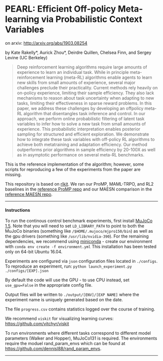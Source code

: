 # PEARL: Efficient Off-policy Meta-learning via Probabilistic Context Variables

on arxiv: http://arxiv.org/abs/1903.08254

by Kate Rakelly*, Aurick Zhou*, Deirdre Quillen, Chelsea Finn, and Sergey Levine (UC Berkeley)

> Deep reinforcement learning algorithms require large amounts of experience to learn an individual
task. While in principle meta-reinforcement learning (meta-RL) algorithms enable agents to learn
new skills from small amounts of experience, several major challenges preclude their practicality.
Current methods rely heavily on on-policy experience, limiting their sample efficiency. They also
lack mechanisms to reason about task uncertainty when adapting to new tasks, limiting their effectiveness
in sparse reward problems. In this paper, we address these challenges by developing an offpolicy meta-RL
algorithm that disentangles task inference and control. In our approach, we perform online probabilistic
filtering of latent task variables to infer how to solve a new task from small amounts of experience.
This probabilistic interpretation enables posterior sampling for structured and efficient exploration.
We demonstrate how to integrate these task variables with off-policy RL algorithms to achieve both metatraining
and adaptation efficiency. Our method outperforms prior algorithms in sample efficiency by 20-100X as well as
in asymptotic performance on several meta-RL benchmarks.

This is the reference implementation of the algorithm; however, some scripts for reproducing a few of the experiments from the paper are missing.

This repository is based on [rlkit](https://github.com/vitchyr/rlkit).
We ran our ProMP, MAML-TRPO, and RL2 baselines in the [reference ProMP repo](https://github.com/jonasrothfuss/ProMP) and our MAESN comparison in the [reference MAESN repo](https://github.com/RussellM2020/maesn_suite).

--------------------------------------

#### Instructions 

To run the continous control benchmark experiments, first install [MuJoCo 1.5](https://www.roboti.us/index.html).
Note that you will need to set `LD_LIBRARY_PATH` to point to both the MuJoCo binaries (something like `/$HOME/.mujoco/mjpro150/bin`) as well as the gpu drivers (something like `/usr/lib/nvidia-390`).
For the remaining dependencies, we recommend using [miniconda](https://docs.conda.io/en/latest/miniconda.html) - create our environment with `conda env create -f environment.yml`
This installation has been tested only on 64-bit Ubuntu 16.04.

Experiments are configured via `json` configuration files located in `./configs`. To reproduce an experiment, run:
`python launch_experiment.py ./configs/[EXP].json`

By default the code will use the GPU - to use CPU instead, set `use_gpu=False` in the appropriate config file.

Output files will be written to `./output/[ENV]/[EXP NAME]` where the experiment name is uniquely generated based on the date.

The file `progress.csv` contains statistics logged over the course of training.

We recommend `viskit` for visualizing learning curves: https://github.com/vitchyr/viskit

To run environments where different tasks correspond to different model parameters (Walker and Hopper), MuJoCo131 is required. 
The environments require the moduel rand_param_envs which can be found at https://github.com/dennisl88/rand_param_envs.

--------------------------------------
